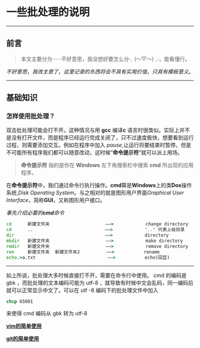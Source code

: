 # 一些批处理的说明

---

## 前言
> 本文主要分为······不好意思，我没想好要怎么分╮(～▽～)╭，能看懂行。

$不好意思，我改主意了，这里记录的东西将会不具有实用价值，只具有模板意义。$

---

## 基础知识

### 怎样使用批处理？

双击批处理可能会打不开。这种情况与用 **gcc** 编译**c** 语言时很类似。实际上并不是没有打开文件，而是程序已经运行完成关闭了，只不过速度极快，想要看到运行过程，则需要添加交互。例如在程序中加入 $pause$,让运行将要结束时暂停。但是不可能所有程序我们都可以随意改动，这时候“**命令提示符**”就可以派上用场。

>**命令提示符** 指的是你在 **Windows** 左下角搜索栏中搜索 **cmd** 所出现的应用程序。

在**命令提示符**中，我们通过命令行执行操作。**cmd**算是**Windows**上的类**Dos**操作系统,$Disk\;Operating\;System$。与之相对的就是图形用户界面$Graphical\;User\;Interface$，简称**GUI**，又称图形用户接口。

_事先介绍必要的**cmd**命令_

```cmd
cd      新建文件夹                     ——>            change directory      目录转换
cd      ..                           ——>            ".." 代表上级目录       运回上级目录
dir                                  ——>            directory             显示当前路径下的文件夹及文件
mkdir   新建文件夹                     ——>            make directory       新建文件夹
rmdir   新建文件夹                     ——>            remove directory     删除文件夹
ren     新建文件夹  新建文件夹2          ——>           rename                重命名
echo.>a.txt                           ——>           echo(回显)             新建a.txt
```

---------------------------------------


如上所说，批处理大多时候直接打不开，需要在命令行中使用。
cmd 的编码是 gbk ，而批处理的文本编码可能为 utf-8 ，就导致有时候中文会乱码，同一编码后就可以正常显示中文了。可以在 utf -8 编码下的批处理文件中加入

```cmd
chcp 65001
```

来使得 cmd 编码从 gbk 转为 utf-8 

[**vim的简单使用**](./others/vim_simple_use.md)


[**git的简单使用**](./others/git_simple_use.md)
